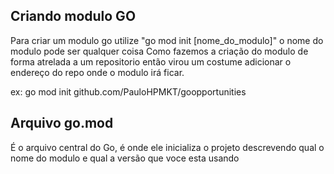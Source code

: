 ## Criando modulo GO
Para criar um modulo go utilize "go mod init [nome_do_modulo]" o nome do modulo pode ser qualquer coisa
Como fazemos a criação do modulo de forma atrelada a um repositorio então virou um costume adicionar o
endereço do repo onde o modulo irá ficar.

ex: go mod init github.com/PauloHPMKT/goopportunities

## Arquivo go.mod
É o arquivo central do Go, é onde ele inicializa o projeto descrevendo qual o nome do modulo e qual a 
versão que voce esta usando